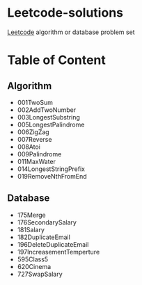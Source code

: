 # Leetcode-solutions

[Leetcode](https://leetcodechina.com/problemset/algorithms/) algorithm or database problem set

# Table of Content

## Algorithm
- 001TwoSum
- 002AddTwoNumber
- 003LongestSubstring
- 005LongestPalindrome
- 006ZigZag
- 007Reverse
- 008Atoi
- 009Palindrome
- 011MaxWater
- 014LongestStringPrefix
- 019RemoveNthFromEnd

## Database
- 175Merge
- 176SecondarySalary
- 181Salary
- 182DuplicateEmail
- 196DeleteDuplicateEmail
- 197IncreasementTemperture
- 595Class5
- 620Cinema
- 727SwapSalary

